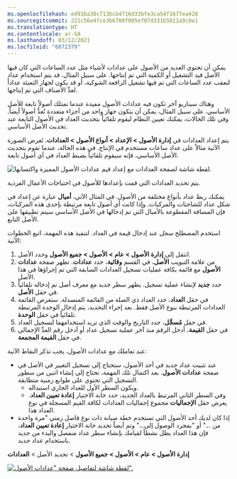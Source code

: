```yaml
---
ms.openlocfilehash: ed91ba38c713bcb4716d33bfe3ca54f167fea428
ms.sourcegitcommit: 221c56e4fce366780f005ef07d331b5011a9c0e1
ms.translationtype: HT
ms.contentlocale: ar-SA
ms.lasthandoff: 03/12/2021
ms.locfileid: "6072379"
---
```

يمكن أن تحتوي العديد من الأصول على عدادات لأشياء مثل عدد الساعات التي كان فيها الأصل قيد التشغيل أو الكمية التي تم إنتاجها. على سبيل المثال، قد يتم استخدام عداد لتعقب عدد الساعات التي تم فيها تشغيل الرافعة الشوكية، أو قد يكون لجهاز التعبئة عداداً لعدِّ الأصناف التي تم إنتاجها. 

وهناك سيناريو آخر تكون فيه عدادات الأصول مفيدة عندما تمتلك أصولاً تابعة للأصل الأساسي. على سبيل المثال، يمكن أن يتكون جهاز واحد من أجزاء متعددة تُعدُّ أصولاً أيضاً. وفي تلك الحالات، يمكنك تعيين النظام ليقوم تلقائياً بتحديث العداد في الأصول التابعة عند تحديث الأصل الأساسي. 

يتم إعداد العدادات في **إدارة الأصول > الإعداد > أنواع الأصول > العدادات**. تَعرض الصورة الآتية مثالاً على عداد ساعات مستخدم في الإنتاج. في هذه الحالة، عندما تقوم بتحديث الأصل الأساسي، فإنه سيقوم تلقائياً بضبط العداد في أي أصول تابعة. 

![لقطة شاشة لصفحة العدادات مع إعداد قيم عدادات الأصول المميزة واكتسابها.](../media/counters-ssm.png)
 
يتم تحديد العدادات التي قمت بإعدادها للأصول في احتياجات الأعمال الفردية.
 
يمكنك ربط عداد بأنواع مختلفة من الأصول. في المثال الآتي، **أميال** عبارة عن إعداد في شكل عداد للشاحنات والمركبات. وإذا كانت أي أصول تابعة مرتبطة بإحدى هذه المركبات، فإن المسافة المقطوعة بالأميال التي تم إدخالها في الأصل الأساسي سيتم تطبيقها على الأصل التابع. 

استخدم المصطلح *سجل* عند إدخال قيمة في العداد. لتنفيذ هذه المهمة، اتبع الخطوات الآتية:

1.  انتقل إلى **إدارة الأصول > عام > الأصول > جميع الأصول** وحدد الأصل.
2.  من علامة التبويب **الأصل**، في القسم **وقائية**، حدد **عدادات**. تظهر صفحة **عدادات الأصول** مع قائمة بكافة عمليات تسجيل العدادات السابقة التي تم إجراؤها في هذا الأصل.
3.  حدد **جديد** لإنشاء عملية تسجيل. يظهر سطر جديد مع معرف أصل تم إدخاله تلقائياً في حقل **الأصل**.
4.  في حقل **العداد**، حدد العداد ذي الصلة من القائمة المنسدلة. ستعرض القائمة العدادات المرتبطة بنوع الأصل فقط. بعد إجراء التحديد، يتم إدخال الوحدة المرتبطة تلقائياً في حقل **الوحدة**.
5.  في حقل **مُسجَّل**، حدد التاريخ والوقت الذي تريد استخدامهما لتسجيل العداد.
6.  في حقل **القيمة**، أدخل الرقم منذ آخر عملية تسجيل عداد أو أدخل رقم العدِّ الإجمالي في حقل **القيمة المجمعة**.

عند تعاملك مع عدادات الأصول، يجب تذكر النقاط الآتية:

- عند تثبيت عداد جديد في أحد الأصول، ستحتاج إلى تسجيل التغيير في الأصل في صفحة **عدادات الأصول**. بعد اكتمال تلك المهمة، تحتاج إلى إنشاء اثنين من سطور التسجيل التي تحتوي على طوابع زمنية متطابقة. 
    - ويكون السطر الأول للعداد الجاري استبداله. 
    - وفي السطر الثاني المرتبط بالعداد الجديد، حدد خانة الاختيار **إعادة تعيين العداد**. يعرض حقل **الإجماليات** مجموع إجماليات العدادات لكافة القيم المسجلة في نوع العداد هذا.
- إذا كان لديك أحد الأصول التي تستخدم خطة صيانة ذات نوع فاصل زمني "مرة واحدة من ..." أو "بمجرد الوصول إلى..." وتم أيضاً تحديد خانة الاختيار **إعادة تعيين العداد**، فإن هذا العداد يظل نشطاً لقيامك بإنشاء سطر عداد منفصل والبدء من جديد باستخدام عداد جديد.

**إدارة الأصول > عام > الأصول > جميع الأصول** > تحديد الأصل > **العدادات**

[![لقطة شاشة لتفاصيل صفحة "عدادات الأصول".](../media/asset-counters-ss.png)](../media/asset-counters-ss.png#lightbox)